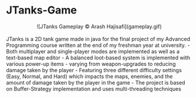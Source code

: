 # JTanks-Game
<div style="text-align:center">![JTanks Gameplay © Arash Hajisafi](gameplay.gif)</div>
<br/>
JTanks is a 2D tank game made in java for the final project of my Advanced Programming course written
at the end of my freshman year at university.
- Both multiplayer and single-player modes are implemented as well as a text-based map editor
- A balanced loot-based system is implemented with various power-up items - varying from weapon-upgrades to reducing damage taken by the player
- Featuring three different difficulty settings (Easy, Normal, and Hard) which impacts the maps, enemies, and the amount of damage taken by the player in the game
- The project is based on Buffer-Strategy implementation and uses multi-threading techniques
<br/>
